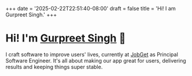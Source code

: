 +++
date = '2025-02-22T22:51:40-08:00'
draft = false
title = 'Hi! I am Gurpreet Singh.'
+++

# Hi! I'm [Gurpreet Singh](/about) 👋

I craft software to improve users' lives, currently at [JobGet](https://www.jobget.com/) as Principal Software Engineer. It's all about making our app great for users, delivering results and keeping things super stable.
